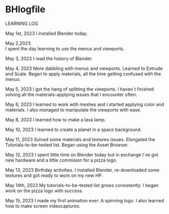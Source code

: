 # BHlogfile


LEARNING LOG


May 1st, 2023
I installed Blender today. 

May 2,2023  
I spent the day learning to use the menus and viewports. 

May 3, 2023 
I read the history of Blender.

May 4, 2023
More dabbling with menus and viewports. Learned to Extrude and Scale. Began to apply materials, all the time getting confused with the menus.

May 5, 2023
I got the hang of splitting the viewports. I haven´t finished solving all the materials-applying issues that I encounter often.

May 6, 2023
I learned to work with meshes and I started applying color and materials. I also managed to manipulate the viewports with ease.

May 8, 2023
I learned how to make a lava lamp.

May 10, 2023
 I learned to create a planet in a space background.

May 11, 2023
Solved some materials and textures issues. Elongated the Tutorials-to-be-tested list. Began using the Asset Browser.

May 12, 2023
I spent little time on Blender today but in exchange I´ve got new hardware and a little commision for a pizza logo.

May 13, 2023
Birthday activities. I installed Blender, re-downloaded some textures and got ready to work on my new HP.

May 14th, 2023
My tutorials-to-be-tested list grows consistently. I began work on the pizza logo with success.

May 15, 2023
I made my first animation ever: A spinning logo. I also learned how to make screen videocaptures.

